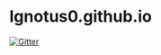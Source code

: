# Ignotus0.github.io

[![Gitter](https://badges.gitter.im/sjzez-2021oi/sjzez-2021oi-1.svg)](https://gitter.im/sjzez-2021oi/sjzez-2021oi-1?utm_source=badge&utm_medium=badge&utm_campaign=pr-badge&utm_content=badge)
